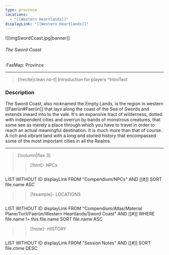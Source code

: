 ```yaml
---
type: province
locations:
  - "[[Western Heartlands]]"
displayLink: "[[Western Heartlands]]"
---
```


![[imgSwordCoast.jpg|banner]]
###### The Sword Coast
<span class="sub2">:FasMap: Province</span>
___

>[!recite|clean no-t]
>	Introduction for players
>^IntroText

### Description
The Sword Coast, also nicknamed the Empty Lands, is the region in western [[Faerûn#Faerûn]] that lays along the coast of the Sea of Swords and extends inward into to the vale. It's an expansive tract of wilderness, dotted with independent cities and overrun by bands of monstrous creatures, that some see as merely a place through which you have to travel in order to reach an actual meaningful destination. It is much more than that of course. A rich and vibrant land with a long and storied history that encompassed some of the most important cities in all the Realms.

---

> [!column|flex 3]
>> [!hint]-  NPCs
>>```dataview
LIST WITHOUT ID displayLink
FROM "Compendium/NPCs" AND [[#]]
SORT file.name ASC
>
>> [!example]- LOCATIONS
>>```dataview
LIST WITHOUT ID displayLink
FROM "Compendium/Atlas/Material Plane/Toril/Faerûn/Western Heartlands/Sword Coast" AND [[#]]
WHERE file.name != this.file.name
SORT file.name ASC
>
>> [!note]- HISTORY
>>```dataview
LIST WITHOUT ID displayLink
FROM "Session Notes" AND [[#]]
SORT file.ctime DESC